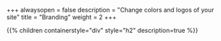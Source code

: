 +++
alwaysopen = false
description = "Change colors and logos of your site"
title = "Branding"
weight = 2
+++

{{% children containerstyle="div" style="h2" description=true %}}
